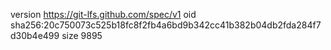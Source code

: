 version https://git-lfs.github.com/spec/v1
oid sha256:20c750073c525b18fc8f2fb4a6bd9b342cc41b382b04db2fda284f7d30b4e499
size 9895
